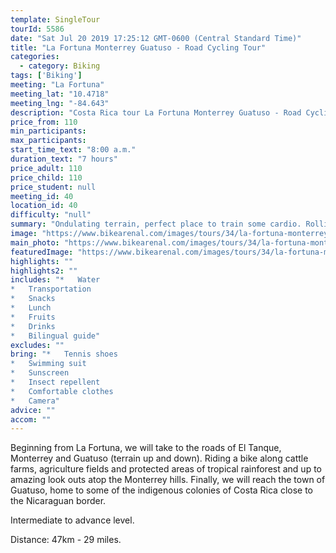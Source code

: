 ```yaml
---
template: SingleTour
tourId: 5586
date: "Sat Jul 20 2019 17:25:12 GMT-0600 (Central Standard Time)"
title: "La Fortuna Monterrey Guatuso - Road Cycling Tour"
categories: 
  - category: Biking
tags: ['Biking']
meeting: "La Fortuna"
meeting_lat: "10.4718"
meeting_lng: "-84.643"
description: "Costa Rica tour La Fortuna Monterrey Guatuso - Road Cycling Tour, id 5586"
price_from: 110
min_participants: 
max_participants: 
start_time_text: "8:00 a.m."
duration_text: "7 hours"
price_adult: 110
price_child: 110
price_student: null
meeting_id: 40
location_id: 40
difficulty: "null"
summary: "Ondulating terrain, perfect place to train some cardio. Rolling hills may give you a great experience biking on the countryside roads."
image: "https://www.bikearenal.com/images/tours/34/la-fortuna-monterrey-guatuso-road-cycling.jpg"
main_photo: "https://www.bikearenal.com/images/tours/34/la-fortuna-monterrey-guatuso-road-cycling.jpg"
featuredImage: "https://www.bikearenal.com/images/tours/34/la-fortuna-monterrey-guatuso-road-cycling.jpg"
highlights: ""
highlights2: ""
includes: "*   Water
*   Transportation
*   Snacks
*   Lunch
*   Fruits
*   Drinks
*   Bilingual guide"
excludes: ""
bring: "*   Tennis shoes
*   Swimming suit
*   Sunscreen
*   Insect repellent
*   Comfortable clothes
*   Camera"
advice: ""
accom: ""
---
```

Beginning from La Fortuna, we will take to the roads of El Tanque, Monterrey and Guatuso (terrain up and down). Riding a bike along cattle farms, agriculture fields and protected areas of tropical rainforest and up to amazing look outs atop the Monterrey hills. Finally, we will reach the town of Guatuso, home to some of the indigenous colonies of Costa Rica close to the Nicaraguan border.

Intermediate to advance level.

Distance: 47km - 29 miles.